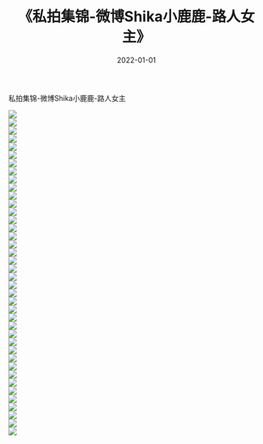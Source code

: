 ﻿---
layout: post
title:  《私拍集锦-微博Shika小鹿鹿-路人女主》
date:   2022-01-01
img: http://img.660000.xyz/Sharelink/网络美图/2022/私拍集锦-微博Shika小鹿鹿-路人女主/000.jpg
categories: [美女, 清纯, 唯美]
---

私拍集锦-微博Shika小鹿鹿-路人女主

  ![](http://img.660000.xyz/Sharelink/网络美图/2022/私拍集锦-微博Shika小鹿鹿-路人女主/001.jpg) <br> ![](http://img.660000.xyz/Sharelink/网络美图/2022/私拍集锦-微博Shika小鹿鹿-路人女主/002.jpg) <br> ![](http://img.660000.xyz/Sharelink/网络美图/2022/私拍集锦-微博Shika小鹿鹿-路人女主/003.jpg) <br> ![](http://img.660000.xyz/Sharelink/网络美图/2022/私拍集锦-微博Shika小鹿鹿-路人女主/004.jpg) <br> ![](http://img.660000.xyz/Sharelink/网络美图/2022/私拍集锦-微博Shika小鹿鹿-路人女主/005.jpg) <br> ![](http://img.660000.xyz/Sharelink/网络美图/2022/私拍集锦-微博Shika小鹿鹿-路人女主/006.jpg) <br> ![](http://img.660000.xyz/Sharelink/网络美图/2022/私拍集锦-微博Shika小鹿鹿-路人女主/007.jpg) <br> ![](http://img.660000.xyz/Sharelink/网络美图/2022/私拍集锦-微博Shika小鹿鹿-路人女主/008.jpg) <br> ![](http://img.660000.xyz/Sharelink/网络美图/2022/私拍集锦-微博Shika小鹿鹿-路人女主/009.jpg) <br> ![](http://img.660000.xyz/Sharelink/网络美图/2022/私拍集锦-微博Shika小鹿鹿-路人女主/010.jpg) <br> ![](http://img.660000.xyz/Sharelink/网络美图/2022/私拍集锦-微博Shika小鹿鹿-路人女主/011.jpg) <br> ![](http://img.660000.xyz/Sharelink/网络美图/2022/私拍集锦-微博Shika小鹿鹿-路人女主/012.jpg) <br> ![](http://img.660000.xyz/Sharelink/网络美图/2022/私拍集锦-微博Shika小鹿鹿-路人女主/013.jpg) <br> ![](http://img.660000.xyz/Sharelink/网络美图/2022/私拍集锦-微博Shika小鹿鹿-路人女主/014.jpg) <br> ![](http://img.660000.xyz/Sharelink/网络美图/2022/私拍集锦-微博Shika小鹿鹿-路人女主/015.jpg) <br> ![](http://img.660000.xyz/Sharelink/网络美图/2022/私拍集锦-微博Shika小鹿鹿-路人女主/016.jpg) <br> ![](http://img.660000.xyz/Sharelink/网络美图/2022/私拍集锦-微博Shika小鹿鹿-路人女主/017.jpg) <br> ![](http://img.660000.xyz/Sharelink/网络美图/2022/私拍集锦-微博Shika小鹿鹿-路人女主/018.jpg) <br> ![](http://img.660000.xyz/Sharelink/网络美图/2022/私拍集锦-微博Shika小鹿鹿-路人女主/019.jpg) <br> ![](http://img.660000.xyz/Sharelink/网络美图/2022/私拍集锦-微博Shika小鹿鹿-路人女主/020.jpg) <br> ![](http://img.660000.xyz/Sharelink/网络美图/2022/私拍集锦-微博Shika小鹿鹿-路人女主/021.jpg) <br> ![](http://img.660000.xyz/Sharelink/网络美图/2022/私拍集锦-微博Shika小鹿鹿-路人女主/022.jpg) <br> ![](http://img.660000.xyz/Sharelink/网络美图/2022/私拍集锦-微博Shika小鹿鹿-路人女主/023.jpg) <br> ![](http://img.660000.xyz/Sharelink/网络美图/2022/私拍集锦-微博Shika小鹿鹿-路人女主/024.jpg) <br> ![](http://img.660000.xyz/Sharelink/网络美图/2022/私拍集锦-微博Shika小鹿鹿-路人女主/025.jpg) <br> ![](http://img.660000.xyz/Sharelink/网络美图/2022/私拍集锦-微博Shika小鹿鹿-路人女主/026.jpg) <br> ![](http://img.660000.xyz/Sharelink/网络美图/2022/私拍集锦-微博Shika小鹿鹿-路人女主/027.jpg) <br> ![](http://img.660000.xyz/Sharelink/网络美图/2022/私拍集锦-微博Shika小鹿鹿-路人女主/028.jpg) <br> ![](http://img.660000.xyz/Sharelink/网络美图/2022/私拍集锦-微博Shika小鹿鹿-路人女主/029.jpg) <br> ![](http://img.660000.xyz/Sharelink/网络美图/2022/私拍集锦-微博Shika小鹿鹿-路人女主/030.jpg) <br> ![](http://img.660000.xyz/Sharelink/网络美图/2022/私拍集锦-微博Shika小鹿鹿-路人女主/031.jpg) <br> ![](http://img.660000.xyz/Sharelink/网络美图/2022/私拍集锦-微博Shika小鹿鹿-路人女主/032.jpg) <br> ![](http://img.660000.xyz/Sharelink/网络美图/2022/私拍集锦-微博Shika小鹿鹿-路人女主/033.jpg) <br> ![](http://img.660000.xyz/Sharelink/网络美图/2022/私拍集锦-微博Shika小鹿鹿-路人女主/034.jpg) <br> ![](http://img.660000.xyz/Sharelink/网络美图/2022/私拍集锦-微博Shika小鹿鹿-路人女主/035.jpg) <br> ![](http://img.660000.xyz/Sharelink/网络美图/2022/私拍集锦-微博Shika小鹿鹿-路人女主/036.jpg) <br> ![](http://img.660000.xyz/Sharelink/网络美图/2022/私拍集锦-微博Shika小鹿鹿-路人女主/037.jpg) <br> ![](http://img.660000.xyz/Sharelink/网络美图/2022/私拍集锦-微博Shika小鹿鹿-路人女主/038.jpg) <br> ![](http://img.660000.xyz/Sharelink/网络美图/2022/私拍集锦-微博Shika小鹿鹿-路人女主/039.jpg) <br> ![](http://img.660000.xyz/Sharelink/网络美图/2022/私拍集锦-微博Shika小鹿鹿-路人女主/040.jpg) <br>